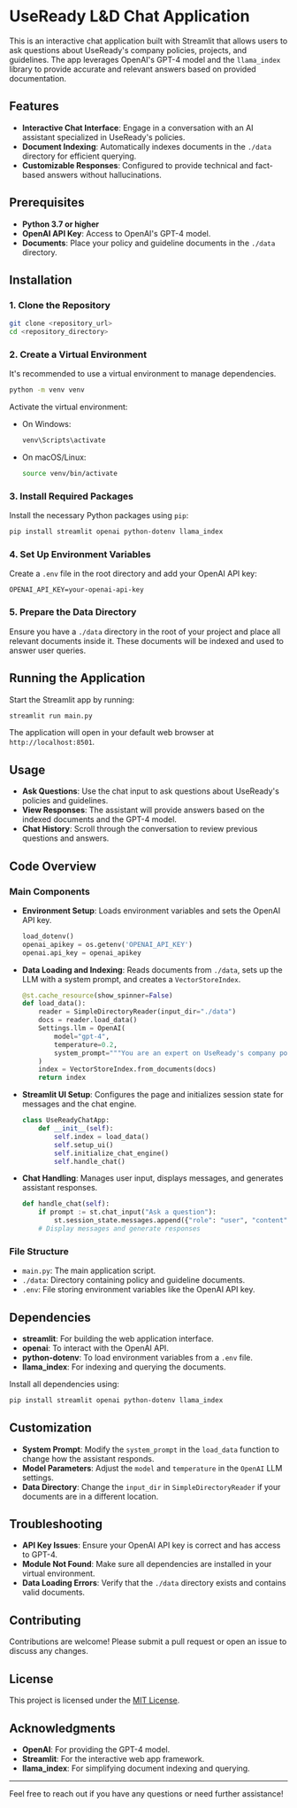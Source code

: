 
# UseReady L&D Chat Application

This is an interactive chat application built with Streamlit that allows users to ask questions about UseReady's company policies, projects, and guidelines. The app leverages OpenAI's GPT-4 model and the `llama_index` library to provide accurate and relevant answers based on provided documentation.

## Features

- **Interactive Chat Interface**: Engage in a conversation with an AI assistant specialized in UseReady's policies.
- **Document Indexing**: Automatically indexes documents in the `./data` directory for efficient querying.
- **Customizable Responses**: Configured to provide technical and fact-based answers without hallucinations.

## Prerequisites

- **Python 3.7 or higher**
- **OpenAI API Key**: Access to OpenAI's GPT-4 model.
- **Documents**: Place your policy and guideline documents in the `./data` directory.

## Installation

### 1. Clone the Repository

```bash
git clone <repository_url>
cd <repository_directory>
```

### 2. Create a Virtual Environment

It's recommended to use a virtual environment to manage dependencies.

```bash
python -m venv venv
```

Activate the virtual environment:

- On Windows:

  ```bash
  venv\Scripts\activate
  ```

- On macOS/Linux:

  ```bash
  source venv/bin/activate
  ```

### 3. Install Required Packages

Install the necessary Python packages using `pip`:

```bash
pip install streamlit openai python-dotenv llama_index
```

### 4. Set Up Environment Variables

Create a `.env` file in the root directory and add your OpenAI API key:

```env
OPENAI_API_KEY=your-openai-api-key
```

### 5. Prepare the Data Directory

Ensure you have a `./data` directory in the root of your project and place all relevant documents inside it. These documents will be indexed and used to answer user queries.

## Running the Application

Start the Streamlit app by running:

```bash
streamlit run main.py
```

The application will open in your default web browser at `http://localhost:8501`.

## Usage

- **Ask Questions**: Use the chat input to ask questions about UseReady's policies and guidelines.
- **View Responses**: The assistant will provide answers based on the indexed documents and the GPT-4 model.
- **Chat History**: Scroll through the conversation to review previous questions and answers.

## Code Overview

### Main Components

- **Environment Setup**: Loads environment variables and sets the OpenAI API key.
  
  ```python
  load_dotenv()
  openai_apikey = os.getenv('OPENAI_API_KEY')
  openai.api_key = openai_apikey
  ```

- **Data Loading and Indexing**: Reads documents from `./data`, sets up the LLM with a system prompt, and creates a `VectorStoreIndex`.

  ```python
  @st.cache_resource(show_spinner=False)
  def load_data():
      reader = SimpleDirectoryReader(input_dir="./data")
      docs = reader.load_data()
      Settings.llm = OpenAI(
          model="gpt-4",
          temperature=0.2,
          system_prompt="""You are an expert on UseReady's company policies and guidelines."""
      )
      index = VectorStoreIndex.from_documents(docs)
      return index
  ```

- **Streamlit UI Setup**: Configures the page and initializes session state for messages and the chat engine.

  ```python
  class UseReadyChatApp:
      def __init__(self):
          self.index = load_data()
          self.setup_ui()
          self.initialize_chat_engine()
          self.handle_chat()
  ```

- **Chat Handling**: Manages user input, displays messages, and generates assistant responses.

  ```python
  def handle_chat(self):
      if prompt := st.chat_input("Ask a question"):
          st.session_state.messages.append({"role": "user", "content": prompt})
      # Display messages and generate responses
  ```

### File Structure

- `main.py`: The main application script.
- `./data`: Directory containing policy and guideline documents.
- `.env`: File storing environment variables like the OpenAI API key.

## Dependencies

- **streamlit**: For building the web application interface.
- **openai**: To interact with the OpenAI API.
- **python-dotenv**: To load environment variables from a `.env` file.
- **llama_index**: For indexing and querying the documents.

Install all dependencies using:

```bash
pip install streamlit openai python-dotenv llama_index
```

## Customization

- **System Prompt**: Modify the `system_prompt` in the `load_data` function to change how the assistant responds.
- **Model Parameters**: Adjust the `model` and `temperature` in the `OpenAI` LLM settings.
- **Data Directory**: Change the `input_dir` in `SimpleDirectoryReader` if your documents are in a different location.

## Troubleshooting

- **API Key Issues**: Ensure your OpenAI API key is correct and has access to GPT-4.
- **Module Not Found**: Make sure all dependencies are installed in your virtual environment.
- **Data Loading Errors**: Verify that the `./data` directory exists and contains valid documents.

## Contributing

Contributions are welcome! Please submit a pull request or open an issue to discuss any changes.

## License

This project is licensed under the [MIT License](LICENSE).

## Acknowledgments

- **OpenAI**: For providing the GPT-4 model.
- **Streamlit**: For the interactive web app framework.
- **llama_index**: For simplifying document indexing and querying.

---

Feel free to reach out if you have any questions or need further assistance!
